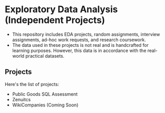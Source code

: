# Exploratory Data Analysis (Independent Projects)

* This repository includes EDA projects, random assignments, interview assignments, ad-hoc work requests, and research coursework.
* The data used in these projects is not real and is handcrafted for learning purposes. However, this data is in accordance with the real-world practical datasets.

## Projects 
Here's the list of projects: 
- Public Goods SQL Assessment
- Zenuitcs
- WikiCompanies (Coming Soon)
